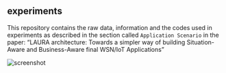 ## experiments
This repository contains the raw data, information and the codes used in experiments as described in the section called `Application Scenario` in the paper: “LAURA architecture: Towards a simpler way of building Situation-Aware and Business-Aware final WSN/IoT Applications” 

![screenshot](https://github.com/ruanmartinelli/terra-core/blob/master/demo.gif?raw=true)
